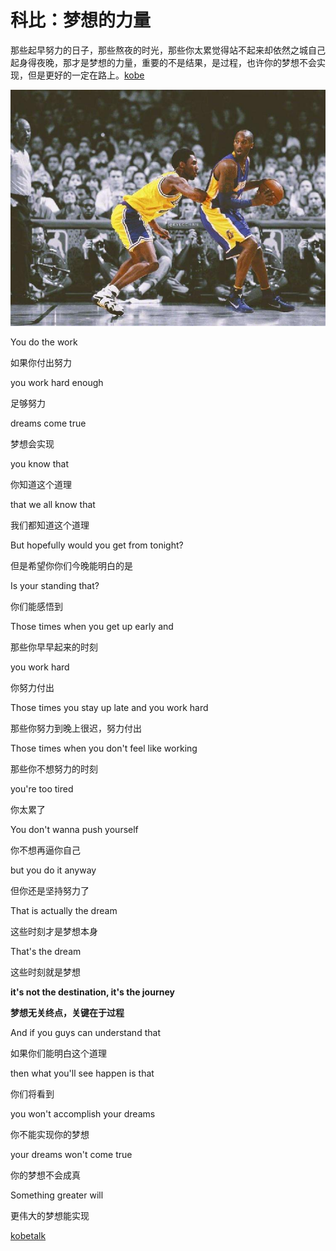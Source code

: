 # 科比：梦想的力量


那些起早努力的日子，那些熬夜的时光，那些你太累觉得站不起来却依然之城自己起身得夜晚，那才是梦想的力量，重要的不是结果，是过程，也许你的梦想不会实现，但是更好的一定在路上。[kobe](https://www.youtube.com/watch?v=3Sq_SAO4gaY)

![image-kobe](kobe.jpg)

You do the work

如果你付出努力

you work hard enough

足够努力

dreams come true

梦想会实现

you know that

你知道这个道理

that we all know that

我们都知道这个道理

But hopefully would you get from tonight?

但是希望你你们今晚能明白的是

Is your standing that?

你们能感悟到

Those times when you get up early and

那些你早早起来的时刻

you work hard

你努力付出

Those times you stay up late and you work hard

那些你努力到晚上很迟，努力付出

Those times when you don't feel like working

那些你不想努力的时刻

you're too tired

你太累了

You don't wanna push yourself

你不想再逼你自己

but you do it anyway

但你还是坚持努力了

That is actually the dream

这些时刻才是梦想本身

That's the dream

这些时刻就是梦想

**it's not the destination, it's the journey**

**梦想无关终点，关键在于过程**

And if you guys can understand that

如果你们能明白这个道理

then what you'll see happen is that

你们将看到

you won't accomplish your dreams

你不能实现你的梦想

your dreams won't come true

你的梦想不会成真

Something greater will

更伟大的梦想能实现

[kobetalk](https://v.qq.com/x/page/u327036h4c8.html)

<!--more-->


